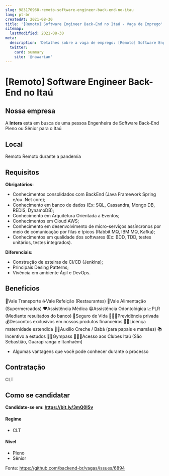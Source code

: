 ```yaml
---
slug: 983170968-remoto-software-engineer-back-end-no-itau
lang: pt-br
createdAt: 2021-08-30
title: '[Remoto] Software Engineer Back-End no Itaú - Vaga de Emprego'
sitemap:
  lastModified: 2021-08-30
meta:
  description: 'Detalhes sobre a vaga de emprego: [Remoto] Software Engineer Back-End no Itaú'
  twitter:
    card: summary
    site: '@nawarian'
---
```


# [Remoto] Software Engineer Back-End no Itaú

## Nossa empresa

A **Intera** está em busca de uma pessoa Engenheira de Software Back-End Pleno ou Sênior para o Itaú

## Local

Remoto 
Remoto durante a pandemia

## Requisitos

**Obrigatórios:**
- Conhecimentos consolidados com BackEnd (Java Framework Spring e/ou .Net core);
- Conhecimento em banco de dados (Ex: SQL, Cassandra, Mongo DB, REDIS, DynamoDB);
- Conhecimento em Arquitetura Orientada a Eventos;
- Conhecimentos em Cloud AWS;
- Conhecimento em desenvolvimento de micro-serviços assíncronos por meio de comunicação por filas e tpicos (Rabbit MQ, IBM MQ, Kafka);
- Conhecimentos em qualidade dos softwares (Ex: BDD, TDD, testes unitários, testes integrados).

**Diferenciais:**
- Construção de esteiras de CI/CD (Jenkins);
- Principais Desing Patterns;
- Vivência em ambiente Ágil e DevOps.

## Benefícios
🚗Vale Transporte
☕Vale Refeição (Restaurantes)
🥧Vale Alimentação (Supermercados)
❤️Assistência Médica
😁Assistência Odontológica
📈PLR (Mediante resultados do banco)
💌Seguro de Vida
👩🏾‍🦳Previdência privada
💰Descontos exclusivos em nossos produtos financeiros
🤱🏽Licença maternidade estendida
👶🏾Auxílio Creche / Babá (para papais e mamães)
📚Incentivo a estudos
🏃🏽Gympass
🏄🏼‍♀️Acesso aos Clubes Itaú (São Sebastião, Guarapiranga e Itanhaém)
+ Algumas vantagens que você pode conhecer durante o processo

## Contratação
CLT

## Como se candidatar

**Candidate-se em: https://bit.ly/3mQ0ISv**

#### Regime
- CLT

#### Nível

- Pleno
- Sênior




Fonte: https://github.com/backend-br/vagas/issues/6894
